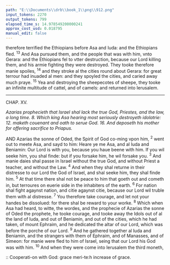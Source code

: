 ```yaml
---
path: "E:\\Documents\\drb\\book_1\\png\\912.png"
input_tokens: 2270
output_tokens: 799
elapsed_time_s: 14.978549200000241
approx_cost_usd: 0.018795
manual_edit: false
---
```

therefore terrified the Ethiopians before Asa and Iuda: and the Ethiopians fled. <sup>13</sup> And Asa pursued them, and the people that was with him, vnto Gerara: and the Ethiopians fel to vtter destruction, because our Lord killing them, and his armie fighting they were destroyed. They tooke therefore manie spoiles, <sup>14</sup> and they stroke al the cities round about Gerara: for great terrour had inuaded al men: and they spoyled the cities, and caried away much praye. <sup>15</sup> Yea and destroying the sheepecotes of sheepe, they tooke an infinite multitude of cattel, and of camels: and returned into Ierusalem.

<hr>

CHAP. XV.

*Azarias prophecieth that Israel shal lack the true God, Priestes, and the law, a long time. 8. Which king Asa hearing most seriously destroyeth idolatrie: 12. maketh couenant and oath to serue God. 16. And deposeth his mother for offering sacrifice to Priapus.*

AND Azarias the sonne of Oded, the Spirit of God co-ming vpon him, <sup>2</sup> went out to meete Asa, and sayd to him: Heare ye me Asa, and al Iuda and Beniamin: Our Lord is with you, because you haue beene with him. If you wil seeke him, you shal finde: but if you forsake him, he wil forsake you. <sup>3</sup> And manie daies shal passe in Israel without the true God, and without Priest a teacher, and without the Law. <sup>4</sup> And when they shal returne in their distresse to our Lord the God of Israel, and shal seeke him, they shal finde him. <sup>5</sup> At that time there shal not be peace to him that goeth out and cometh in, but terroures on euerie side in the inhabiters of the earth. <sup>6</sup> For nation shal fight agaynst nation, and citie agaynst citie, because our Lord wil truble them with al distresse. <sup>7</sup> You therefore take courage, and let not your handes be dissolued: for there shal be reward to your worke. <sup>8</sup> Which when Asa had heard, to witte, the wordes, and the prophecie of Azarias the sonne of Oded the prophete, he tooke courage, and tooke away the Idols out of al the land of Iuda, and out of Beniamin, and out of the cities, which he had taken, of mount Ephraim, and he dedicated the altar of our Lord, which was before the porche of our Lord. <sup>9</sup> And he gathered together al Iuda and Beniamin, and the strangers with them of Ephraim, and of Manasses, and of Simeon: for manie were fled to him of Israel, seing that our Lord his God was with him. <sup>10</sup> And when they were come into Ierusalem the third moneth,

<aside>:: Cooperati-on with God: grace meri-te:h increase of grace.</aside>

[^1]: Asa.